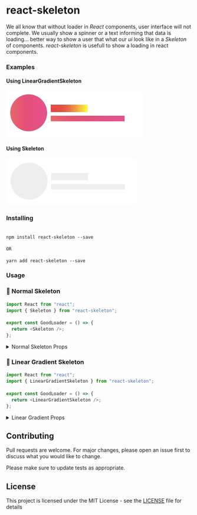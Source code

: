 # react-skeleton

We all know that without loader in _React_ components, user interface will not complete. We usually show a spinner or a text informing that data is loading... better way to show a user that what our _ui_ look like in a _Skeleton_ of components. _*react-skeleton*_ is usefull to show a loading in react components.

### Examples

#### Using LinearGradientSkeleton

![images](./images/linear-rounded-ex.png)

#### Using Skeleton

![images](./images/normal-rounded-ex.gif)

### Installing

```

npm install react-skeleton --save

OR

yarn add react-skeleton --save

```

### Usage

### 🔹 Normal Skeleton

```js
import React from "react";
import { Skeleton } from "react-skeleton";

export const GoodLoader = () => {
  return <Skeleton />;
};
```

<details>
  <summary> Normal Skeleton Props </summary>
  <table>
    <th> prop name </th>
    <th> type </th>
    <th> values </th>
    <th> default value </th>
    <th> description </th>
     <tr>
      <td> rounded </td>
      <td> boolean </td>
      <td> true/false </td>
      <td> false </td>
      <td> show a circle instead of rectangle </td>    
    </tr>
    <tr>
      <td> style </td>
      <td> html style attributes </td>
      <td> html style attributes </td>
      <td> {} </td>
      <td> addition style for elements </td>
    </tr>
  </table>
</details>

### 🔹 Linear Gradient Skeleton

```js
import React from "react";
import { LinearGradientSkeleton } from "react-skeleton";

export const GoodLoader = () => {
  return <LinearGradientSkeleton />;
};
```

<details>
  <summary> Linear Gradient Props </summary>
  <table>
    <th> prop name </th>
    <th> type </th>
    <th> values </th>
    <th> default value </th>
    <th> description </th>
    <tr>
      <td> gradientType </td>
      <td> string </td>
      <td> "dimigo", "skyline", "mango", "bluelagoo" </td>
      <td> "dimigo" </td>
      <td> themes of linear gradient </td>
    </tr>
    <tr>
      <td> gradientColors </td>
      <td> string[] </td>
      <td> any color combination ex: ["#ec008c", "#fc6767"] </td>
      <td> </td>
      <td> colors for linear gradient </td>
    </tr>
    <tr>
      <td> rounded </td>
      <td> boolean </td>
      <td> true/false </td>
      <td> false </td>
      <td> show a circle instead of rectangle </td>    
    </tr>
    <tr>
      <td> style </td>
      <td> html style attributes </td>
      <td> html style attributes </td>
      <td> {} </td>
      <td> addition style for elements </td>
    </tr>

  </table>

</details>

## Contributing

Pull requests are welcome. For major changes, please open an issue first to discuss what you would like to change.

Please make sure to update tests as appropriate.

## License

This project is licensed under the MIT License - see the [LICENSE](LICENSE) file for details
